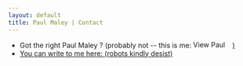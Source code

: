```yaml
---
layout: default
title: Paul Maley | Contact
---
```


 - Got the right Paul Maley ? (probably not -- this is me:
   <a href="https://ch.linkedin.com/pub/paul-maley-phd/37/bb3/311">
   <img src="https://static.licdn.com/scds/common/u/img/webpromo/btn_profile_bluetxt_80x15.png" width="80" height="15" border="0" alt="View Paul Maley PhD's profile on LinkedIn" />)
 - You can write to me here: <span id="email"></span> (robots kindly desist)

<script>
var n = document.getElementById("email");
n.textContent = [["maleyenator","gmail"].join("@"),"com"].join(".")
</script>
